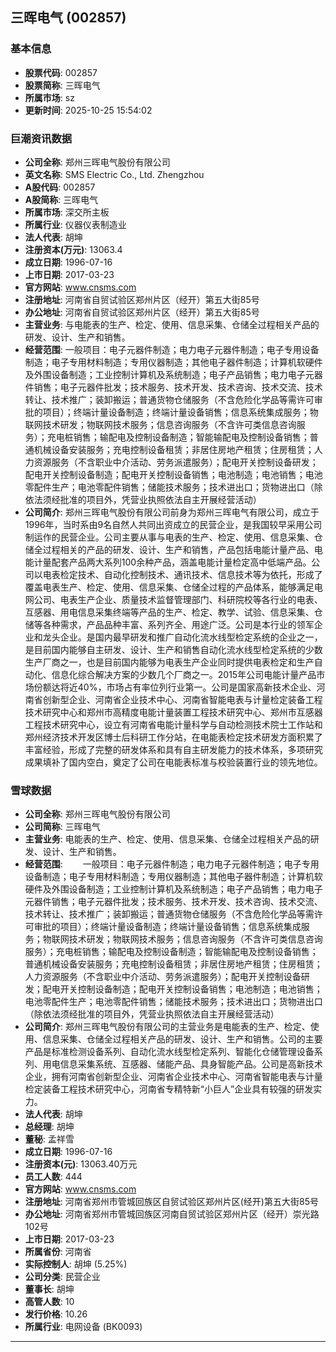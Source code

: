 ## 三晖电气 (002857)

### 基本信息

- **股票代码**: 002857
- **股票简称**: 三晖电气
- **所属市场**: sz
- **更新时间**: 2025-10-25 15:54:02

### 巨潮资讯数据

- **公司全称**: 郑州三晖电气股份有限公司
- **英文名称**: SMS Electric Co., Ltd. Zhengzhou
- **A股代码**: 002857
- **A股简称**: 三晖电气
- **所属市场**: 深交所主板
- **所属行业**: 仪器仪表制造业
- **法人代表**: 胡坤
- **注册资本(万元)**: 13063.4
- **成立日期**: 1996-07-16
- **上市日期**: 2017-03-23
- **官方网站**: www.cnsms.com
- **注册地址**: 河南省自贸试验区郑州片区（经开）第五大街85号
- **办公地址**: 河南省自贸试验区郑州片区（经开）第五大街85号
- **主营业务**: 与电能表的生产、检定、使用、信息采集、仓储全过程相关产品的研发、设计、生产和销售。
- **经营范围**: 一般项目：电子元器件制造；电力电子元器件制造；电子专用设备制造；电子专用材料制造；专用仪器制造；其他电子器件制造；计算机软硬件及外围设备制造；工业控制计算机及系统制造；电子产品销售；电力电子元器件销售；电子元器件批发；技术服务、技术开发、技术咨询、技术交流、技术转让、技术推广；装卸搬运；普通货物仓储服务（不含危险化学品等需许可审批的项目）；终端计量设备制造；终端计量设备销售；信息系统集成服务；物联网技术研发；物联网技术服务；信息咨询服务（不含许可类信息咨询服务）；充电桩销售；输配电及控制设备制造；智能输配电及控制设备销售；普通机械设备安装服务；充电控制设备租赁；非居住房地产租赁；住房租赁；人力资源服务（不含职业中介活动、劳务派遣服务）；配电开关控制设备研发；配电开关控制设备制造；配电开关控制设备销售；电池制造；电池销售；电池零配件生产；电池零配件销售；储能技术服务；技术进出口；货物进出口（除依法须经批准的项目外，凭营业执照依法自主开展经营活动）
- **公司简介**: 郑州三晖电气股份有限公司前身为郑州三晖电气有限公司，成立于1996年，当时系由9名自然人共同出资成立的民营企业，是我国较早采用公司制运作的民营企业。公司主要从事与电表的生产、检定、使用、信息采集、仓储全过程相关的产品的研发、设计、生产和销售，产品包括电能计量产品、电能计量配套产品两大系列100余种产品，涵盖电能计量检定高中低端产品。公司以电表检定技术、自动化控制技术、通讯技术、信息技术等为依托，形成了覆盖电表生产、检定、使用、信息采集、仓储全过程的产品体系，能够满足电网公司、电表生产企业、质量技术监督管理部门、科研院校等各行业的电表、互感器、用电信息采集终端等产品的生产、检定、教学、试验、信息采集、仓储等各种需求，产品品种丰富、系列齐全、用途广泛。公司是本行业的领军企业和龙头企业。是国内最早研发和推广自动化流水线型检定系统的企业之一，是目前国内能够自主研发、设计、生产和销售自动化流水线型检定系统的少数生产厂商之一，也是目前国内能够为电表生产企业同时提供电表检定和生产自动化、信息化综合解决方案的少数几个厂商之一。2015年公司电能计量产品市场份额达将近40%，市场占有率位列行业第一。公司是国家高新技术企业、河南省创新型企业、河南省企业技术中心、河南省智能电表与计量检定装备工程技术研究中心和郑州市高精度电能计量装置工程技术研究中心、郑州市互感器工程技术研究中心，设立有河南省电能计量科学与自动检测技术院士工作站和郑州经济技术开发区博士后科研工作分站，在电能表检定技术研发方面积累了丰富经验，形成了完整的研发体系和具有自主研发能力的技术体系，多项研究成果填补了国内空白，奠定了公司在电能表标准与校验装置行业的领先地位。

### 雪球数据

- **公司全称**: 郑州三晖电气股份有限公司
- **公司简称**: 三晖电气
- **主营业务**: 电能表的生产、检定、使用、信息采集、仓储全过程相关产品的研发、设计、生产和销售。
- **经营范围**: 　　一般项目：电子元器件制造；电力电子元器件制造；电子专用设备制造；电子专用材料制造；专用仪器制造；其他电子器件制造；计算机软硬件及外围设备制造；工业控制计算机及系统制造；电子产品销售；电力电子元器件销售；电子元器件批发；技术服务、技术开发、技术咨询、技术交流、技术转让、技术推广；装卸搬运；普通货物仓储服务（不含危险化学品等需许可审批的项目）；终端计量设备制造；终端计量设备销售；信息系统集成服务；物联网技术研发；物联网技术服务；信息咨询服务（不含许可类信息咨询服务）；充电桩销售；输配电及控制设备制造；智能输配电及控制设备销售；普通机械设备安装服务；充电控制设备租赁；非居住房地产租赁；住房租赁；人力资源服务（不含职业中介活动、劳务派遣服务）；配电开关控制设备研发；配电开关控制设备制造；配电开关控制设备销售；电池制造；电池销售；电池零配件生产；电池零配件销售；储能技术服务；技术进出口；货物进出口（除依法须经批准的项目外，凭营业执照依法自主开展经营活动）
- **公司简介**: 郑州三晖电气股份有限公司的主营业务是电能表的生产、检定、使用、信息采集、仓储全过程相关产品的研发、设计、生产和销售。公司的主要产品是标准检测设备系列、自动化流水线型检定系列、智能化仓储管理设备系列、用电信息采集系统、互感器、储能产品、具身智能产品。公司是高新技术企业，拥有河南省创新型企业、河南省企业技术中心、河南省智能电表与计量检定装备工程技术研究中心，河南省专精特新“小巨人”企业具有较强的研发实力。
- **法人代表**: 胡坤
- **总经理**: 胡坤
- **董秘**: 孟祥雪
- **成立日期**: 1996-07-16
- **注册资本(元)**: 13063.40万元
- **员工人数**: 444
- **官方网站**: www.cnsms.com
- **注册地址**: 河南省郑州市管城回族区自贸试验区郑州片区(经开)第五大街85号
- **办公地址**: 河南省郑州市管城回族区河南自贸试验区郑州片区（经开）崇光路102号
- **上市日期**: 2017-03-23
- **所属省份**: 河南省
- **实际控制人**: 胡坤 (5.25%)
- **公司分类**: 民营企业
- **董事长**: 胡坤
- **高管人数**: 10
- **发行价格**: 10.26
- **所属行业**: 电网设备 (BK0093)

---